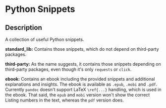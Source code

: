 # Python Snippets #
## Description ##
A collection of useful Python snippets.

**standard_lib:** Contains those snippets, which do not depend
on third-party packages.

**third-party:** As the name suggests, it contains those snippets
depending on third-party packages, even though it's only `requests`
or `click`.

**ebook:** Contains an ebook including the provided snippets and additional explanations and insights.
The ebook is available as `.epub`, `.mobi` and `.pdf`.
Currently `pandoc` doesn't support LaTeX `\ref{...}` handling, which is used in the ebook.
That said, the `epub` and `mobi` version won't show the correct Listing numbers in the text, whereas the `pdf` version does.
